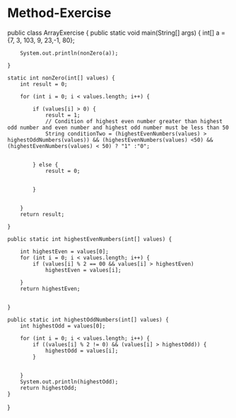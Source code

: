 # Method-Exercise
public class ArrayExercise {
    public static void main(String[] args) {
        int[] a = {7, 3, 103, 9, 23,-1, 80};

        System.out.println(nonZero(a));

    }

    static int nonZero(int[] values) {
        int result = 0;

        for (int i = 0; i < values.length; i++) {

            if (values[i] > 0) {
                result = 1;
                // Condition of highest even number greater than highest odd number and even number and highest odd number must be less than 50
                String conditionTwo = (highestEvenNumbers(values) > highestOddNumbers(values)) && (highestEvenNumbers(values) <50) && (highestEvenNumbers(values) < 50) ? "1" :"0";


            } else {
                result = 0;


            }


        }
        return result;

    }

    public static int highestEvenNumbers(int[] values) {

        int highestEven = values[0];
        for (int i = 0; i < values.length; i++) {
            if (values[i] % 2 == 00 && values[i] > highestEven)
                highestEven = values[i];

        }
        return highestEven;


    }

    public static int highestOddNumbers(int[] values) {
        int highestOdd = values[0];

        for (int i = 0; i < values.length; i++) {
            if ((values[i] % 2 != 0) && (values[i] > highestOdd)) {
                highestOdd = values[i];
            }


        }
        System.out.println(highestOdd);
        return highestOdd;
    }
}

